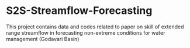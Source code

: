 # S2S-Streamflow-Forecasting
This project contains data and codes related to paper on skill of extended range streamflow in forecasting non-extreme conditions for water management (Godavari Basin)
